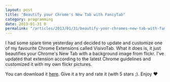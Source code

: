 ```yaml
---
layout: post
title: "Beautify your Chrome's New Tab with FancyTab"
category: programming
date: 2013-01-31 0
permalink: "/articles/2013/01/31/beautify-your-chromes-new-tab-with-fancytab.html"
---
```


I had some spare time yesterday and decided to update and customize one of my favourite Chrome Extensions called VisivoTab.
What it does is, it just beautifies your Chrome's New Tab with a background image from flickr. I've updated that extension according
to the latest Chrome guidelines and customized it with my own flickr pictures.

You can download it [here](https://chrome.google.com/webstore/detail/fancytab/nijnkhgjogmbghnbnfandncgdinihhab?hl=en).
Give it a try and rate it (with 5 stars ;). Enjoy &hearts;
